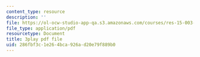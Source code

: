 ```yaml
---
content_type: resource
description: ''
file: https://ol-ocw-studio-app-qa.s3.amazonaws.com/courses/res-15-003-shaping-the-future-of-work-15-662x-spring-2016/286fbf3c1e264bca926ad20e79f889b0_l-bSkqJ6ytE.pdf
file_type: application/pdf
resourcetype: Document
title: 3play pdf file
uid: 286fbf3c-1e26-4bca-926a-d20e79f889b0
---
```

